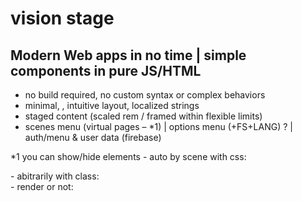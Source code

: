 # vision stage

## Modern Web apps in no time | simple components in pure JS/HTML 

- no build required, no custom syntax or complex behaviors
- minimal, <intuitive API>, intuitive layout, localized strings
- staged content (scaled rem / framed within flexible limits) 
- scenes menu (virtual pages – *1) | options menu (+FS+LANG) 
? | auth/menu & user data (firebase)

*1 you can show/hide elements
	- auto by scene with css: <div show-for:scene="A C">
	- abitrarily with class: <div class="${ this.show_elX ? '' : 'hide' }">
	- render or not: 